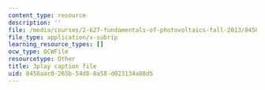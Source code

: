 ```yaml
---
content_type: resource
description: ''
file: /media/courses/2-627-fundamentals-of-photovoltaics-fall-2013/8458aac0265b54d88a58d023134a08d5_C42jXQLc_Jo.vtt
file_type: application/x-subrip
learning_resource_types: []
ocw_type: OCWFile
resourcetype: Other
title: 3play caption file
uid: 8458aac0-265b-54d8-8a58-d023134a08d5
---
```

